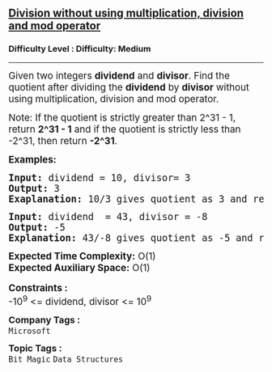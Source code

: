 <h2><a href="https://www.geeksforgeeks.org/problems/division-without-using-multiplication-division-and-mod-operator/1?itm_source=geeksforgeeks&itm_medium=article&itm_campaign=practice_card">Division without using multiplication, division and mod operator</a></h2><h3>Difficulty Level : Difficulty: Medium</h3><hr><div class="problems_problem_content__Xm_eO"><p><span style="font-size: 14pt;">Given two integers <strong>dividend</strong>&nbsp;and <strong>divisor</strong>. Find the quotient after dividing the <strong>dividend</strong>&nbsp;by <strong>divisor</strong>&nbsp;without using multiplication, division and mod operator.</span></p>
<p><span style="font-size: 14pt;"><span style="font-size: 18.6667px;">Note: If the quotient is strictly greater than 2^31 - 1, return <strong>2^31 - 1</strong> and if the quotient is strictly less than -2^31, then return <strong>-2^31</strong>.</span></span></p>
<p><span style="font-size: 14pt;"><strong>Examples:</strong></span></p>
<pre><span style="font-size: 14pt;"><strong>Input: </strong>dividend = 10, divisor= 3
<strong>Output:</strong> 3
<strong>Exaplanation: </strong>10/3 gives quotient as 3 and remainder as 1.</span></pre>
<pre><span style="font-size: 14pt;"><strong>Input: </strong>dividend  = 43, divisor = -8<br></span><span style="font-size: 14pt;"><strong>Output:</strong> -5
<strong>Explanation: </strong>43/-8 gives quotient as -5 and remainder as 3.</span></pre>
<div><span style="font-size: 14pt;"><strong>Expected Time Complexity:</strong> O(1)</span></div>
<div><span style="font-size: 14pt;"><strong>Expected Auxiliary Space:</strong> O(1)</span></div>
<div>&nbsp;</div>
<div><span style="font-size: 14pt;"><strong>Constraints :</strong></span></div>
<div><span style="font-size: 14pt;">-10<sup>9</sup> &lt;= </span><span style="font-size: 14pt;">dividend</span><span style="font-size: 14pt;">, </span><span style="font-size: 14pt;">divisor</span><span style="font-size: 14pt;"> &lt;= 10<sup>9</sup></span></div></div><p><span style=font-size:18px><strong>Company Tags : </strong><br><code>Microsoft</code>&nbsp;<br><p><span style=font-size:18px><strong>Topic Tags : </strong><br><code>Bit Magic</code>&nbsp;<code>Data Structures</code>&nbsp;